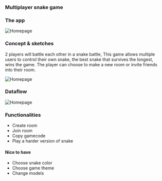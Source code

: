 ### Multiplayer snake game


### The app

![Homepage](https://raw.githubusercontent.com/RowinRuizendaal/real-time-web-2021/feature/individual-project/img/homescreen.png)




### Concept & sketches

2 players will battle each other in a snake battle, This game allows multiple users to control their own snake, the best snake that survives the longest, wins the game. The player can choose to make a new room or invite friends into their room.

![Homepage](https://raw.githubusercontent.com/RowinRuizendaal/real-time-web-2021/feature/individual-project/img/snake.png)



### Dataflow

![Homepage](https://raw.githubusercontent.com/RowinRuizendaal/real-time-web-2021/feature/individual-project/img/flow.png)





### Functionalities

- Create room
- Join room
- Copy gamecode
- Play a harder version of snake



#### Nice to have

- Choose snake color
- Choose game theme
- Change models


